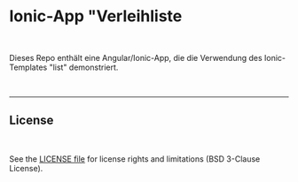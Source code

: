 # Ionic-App "Verleihliste #

<br>

Dieses Repo enthält eine Angular/Ionic-App, die die Verwendung des Ionic-Templates "list" demonstriert.

<br>

----

## License ##

<br>

See the [LICENSE file](LICENSE.md) for license rights and limitations (BSD 3-Clause License).

<br>
